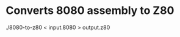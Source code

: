 Converts 8080 assembly to Z80
=============================

./8080-to-z80 < input.8080 > output.z80
